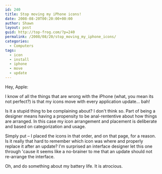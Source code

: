 ```yaml
---
id: 240
title: Stop moving my iPhone icons!
date: 2008-08-20T00:20:00+00:00
author: Shawn
layout: post
guid: http://top-frog.com/?p=240
permalink: /2008/08/20/stop_moving_my_iphone_icons/
categories:
  - Computers
tags:
  - icon
  - install
  - iphone
  - move
  - update
---
```

Hey, Apple:

I know of all the things that are wrong with the iPhone (what, you mean its not perfect?) is that my icons move with every application update… bah!

Is it a stupid thing to be complaining about? I don't think so. Part of being a designer means having a propensity to be anal-rententive about how things are arranged. In this case my icon arrangement and placement is deliberate and based on categorization and usage. 

Simply put – I placed the icons in that order, and on that page, for a reason. Is it really that hard to remember which icon was where and properly replace it after an update? I'm surprised an interface designer let this one through 'cause it seems like a no-brainer to me that an update should not re-arrange the interface.

Oh, and do something about my battery life. It is atrocious.
